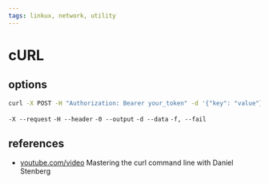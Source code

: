 ```yaml
---
tags: linkux, network, utility
---
```


# cURL

## options

```sh
curl -X POST -H "Authorization: Bearer your_token" -d '{"key": "value"}' https://api.example.com/resource
```

`-X --request`
`-H --header`
`-0 --output`
`-d --data`
`-f, --fail`

## references

- [youtube.com/video](https://www.youtube.com/watch?v=V5vZWHP-RqU) Mastering the curl command line with Daniel Stenberg
